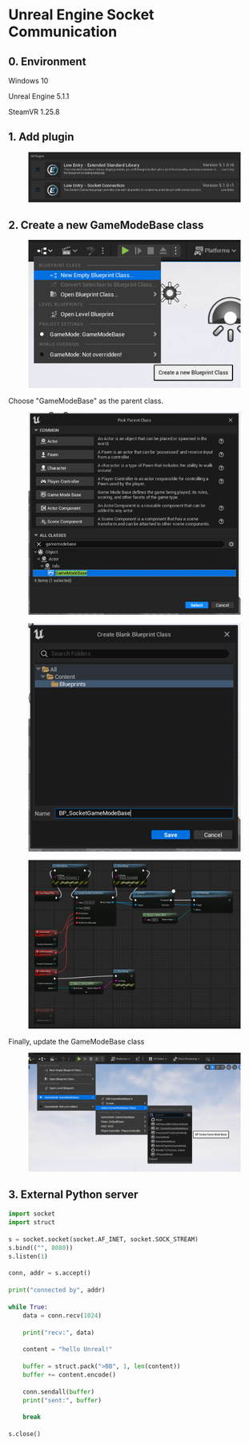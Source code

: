 # Unreal Engine Socket Communication



## 0. Environment

Windows 10

Unreal Engine 5.1.1

SteamVR 1.25.8



## 1. Add plugin

<figure><img src="../.gitbook/assets/image (19) (3) (1).png" alt=""><figcaption></figcaption></figure>



## 2. Create a new GameModeBase class

<figure><img src="../.gitbook/assets/image (8) (1).png" alt=""><figcaption></figcaption></figure>



Choose "GameModeBase" as the parent class.

<figure><img src="../.gitbook/assets/image (9) (2) (2) (2).png" alt=""><figcaption></figcaption></figure>

<figure><img src="../.gitbook/assets/image (10) (1).png" alt=""><figcaption></figcaption></figure>



<figure><img src="../.gitbook/assets/image (5) (1).png" alt=""><figcaption></figcaption></figure>



Finally, update the GameModeBase class

<figure><img src="../.gitbook/assets/image (11) (1) (2) (1).png" alt=""><figcaption></figcaption></figure>

## 3. External Python server

```python
import socket
import struct

s = socket.socket(socket.AF_INET, socket.SOCK_STREAM)
s.bind(("", 8080))
s.listen(1)

conn, addr = s.accept()

print("connected by", addr)

while True:
    data = conn.recv(1024)

    print("recv:", data)

    content = "hello Unreal!"

    buffer = struct.pack(">BB", 1, len(content))
    buffer += content.encode()

    conn.sendall(buffer)
    print("sent:", buffer)

    break

s.close()

```

